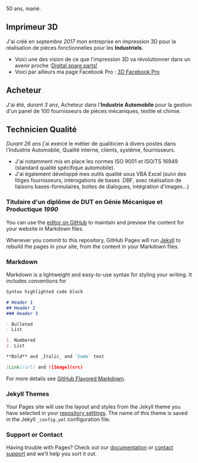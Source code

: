 50 ans, marié.



## Imprimeur 3D

J'ai créé en _septembre 2017_ mon entreprise en impression 3D pour la réalisation de pièces fonctionnelles pour les **Industriels**.
- Voici une des vision de ce que l'impression 3D va révolutionner dans un avenir proche :[Digital spare parts!](https://www.youtube.com/watch?v=2G4cmHl1nuw)
- Voici par ailleurs ma page Facebook Pro : [3D Facebook Pro](https://www.facebook.com/MY3DVP/)

## Acheteur

J'ai été, _durant 3 ans_, Acheteur dans l'**Industrie Automobile** pour la gestion d'un panel de 100 fournisseurs de pièces mécaniques, textile et chimie.


## Technicien Qualité
_Durant 26 ans_ j'ai exercé le métier de qualiticien à divers postes dans l'Industrie Automobile, Qualité interne, clients, système, fournisseurs. 
- J'ai notamment mis en place les normes ISO 9001 et ISO/TS 16949 (standard qualité spécifique automobile).
- J'ai également développé mes outils qualité sous VBA Excel (suivi des litiges fournisseurs, intérogations de bases .DBF, avec réalisation de liaisons bases-formulaires, boites de dialogues, intégration d'images...)

### Titulaire d'un diplôme de DUT en Génie Mécanique et Productique _1990_




You can use the [editor on GitHub](https://github.com/pv3Dfromtours/Hello-world/edit/master/README.md) to maintain and preview the content for your website in Markdown files.

Whenever you commit to this repository, GitHub Pages will run [Jekyll](https://jekyllrb.com/) to rebuild the pages in your site, from the content in your Markdown files.

### Markdown

Markdown is a lightweight and easy-to-use syntax for styling your writing. It includes conventions for

```markdown
Syntax highlighted code block

# Header 1
## Header 2
### Header 3

- Bulleted
- List

1. Numbered
2. List

**Bold** and _Italic_ and `Code` text

[Link](url) and ![Image](src)
```

For more details see [GitHub Flavored Markdown](https://guides.github.com/features/mastering-markdown/).

### Jekyll Themes

Your Pages site will use the layout and styles from the Jekyll theme you have selected in your [repository settings](https://github.com/pv3Dfromtours/Hello-world/settings). The name of this theme is saved in the Jekyll `_config.yml` configuration file.

### Support or Contact

Having trouble with Pages? Check out our [documentation](https://help.github.com/categories/github-pages-basics/) or [contact support](https://github.com/contact) and we’ll help you sort it out.

